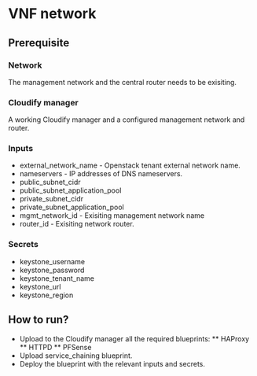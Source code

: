 # VNF network
## Prerequisite
### Network
The management network and the central router needs to be exisiting.
### Cloudify manager
A working Cloudify manager and a configured management network and router.
### Inputs
* external_network_name - Openstack tenant external network name.
* nameservers - IP addresses of DNS nameservers.
* public_subnet_cidr
* public_subnet_application_pool
* private_subnet_cidr
* private_subnet_application_pool
* mgmt_network_id - Exisiting management network name
* router_id - Exisiting network router.
### Secrets
* keystone_username
* keystone_password
* keystone_tenant_name
* keystone_url
* keystone_region

## How to run?
* Upload to the Cloudify manager all the required blueprints:
** HAProxy
** HTTPD
** PFSense
* Upload service_chaining blueprint.
* Deploy the blueprint with the relevant inputs and secrets.
